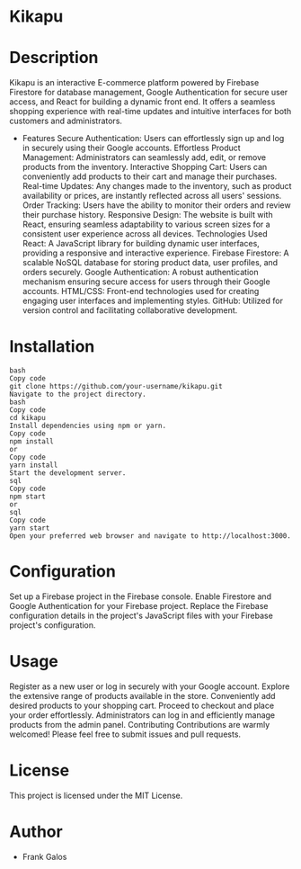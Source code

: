 # Kikapu

# Description
Kikapu is an interactive E-commerce platform powered by Firebase Firestore for database management, Google Authentication for secure user access, and React for building a dynamic front end. It offers a seamless shopping experience with real-time updates and intuitive interfaces for both customers and administrators.

* Features
Secure Authentication: Users can effortlessly sign up and log in securely using their Google accounts.
Effortless Product Management: Administrators can seamlessly add, edit, or remove products from the inventory.
Interactive Shopping Cart: Users can conveniently add products to their cart and manage their purchases.
Real-time Updates: Any changes made to the inventory, such as product availability or prices, are instantly reflected across all users' sessions.
Order Tracking: Users have the ability to monitor their orders and review their purchase history.
Responsive Design: The website is built with React, ensuring seamless adaptability to various screen sizes for a consistent user experience across all devices.
Technologies Used
React: A JavaScript library for building dynamic user interfaces, providing a responsive and interactive experience.
Firebase Firestore: A scalable NoSQL database for storing product data, user profiles, and orders securely.
Google Authentication: A robust authentication mechanism ensuring secure access for users through their Google accounts.
HTML/CSS: Front-end technologies used for creating engaging user interfaces and implementing styles.
GitHub: Utilized for version control and facilitating collaborative development.
# Installation
``` Clone the repository from GitHub.
bash
Copy code
git clone https://github.com/your-username/kikapu.git
Navigate to the project directory.
bash
Copy code
cd kikapu
Install dependencies using npm or yarn.
Copy code
npm install
or
Copy code
yarn install
Start the development server.
sql
Copy code
npm start
or
sql
Copy code
yarn start
Open your preferred web browser and navigate to http://localhost:3000. 
```

# Configuration
Set up a Firebase project in the Firebase console.
Enable Firestore and Google Authentication for your Firebase project.
Replace the Firebase configuration details in the project's JavaScript files with your Firebase project's configuration.
# Usage
Register as a new user or log in securely with your Google account.
Explore the extensive range of products available in the store.
Conveniently add desired products to your shopping cart.
Proceed to checkout and place your order effortlessly.
Administrators can log in and efficiently manage products from the admin panel.
Contributing
Contributions are warmly welcomed! Please feel free to submit issues and pull requests.

# License
This project is licensed under the MIT License.

# Author 
* Frank Galos